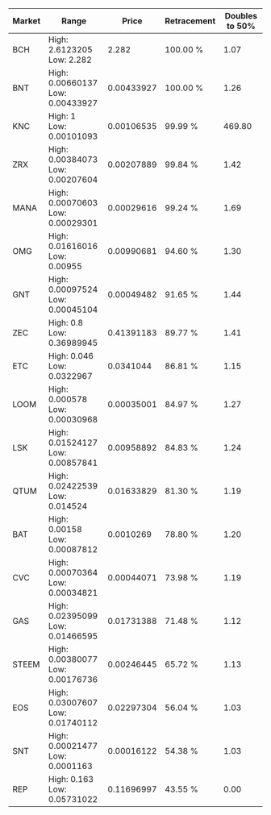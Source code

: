 | Market | Range | Price| Retracement | Doubles to 50% |
| --- | --- | --- | --- | --- |
| BCH | High: 2.6123205<br />Low: 2.282 | 2.282 | 100.00 % | 1.07 |
| BNT | High: 0.00660137<br />Low: 0.00433927 | 0.00433927 | 100.00 % | 1.26 |
| KNC | High: 1<br />Low: 0.00101093 | 0.00106535 | 99.99 % | 469.80 |
| ZRX | High: 0.00384073<br />Low: 0.00207604 | 0.00207889 | 99.84 % | 1.42 |
| MANA | High: 0.00070603<br />Low: 0.00029301 | 0.00029616 | 99.24 % | 1.69 |
| OMG | High: 0.01616016<br />Low: 0.00955 | 0.00990681 | 94.60 % | 1.30 |
| GNT | High: 0.00097524<br />Low: 0.00045104 | 0.00049482 | 91.65 % | 1.44 |
| ZEC | High: 0.8<br />Low: 0.36989945 | 0.41391183 | 89.77 % | 1.41 |
| ETC | High: 0.046<br />Low: 0.0322967 | 0.0341044 | 86.81 % | 1.15 |
| LOOM | High: 0.000578<br />Low: 0.00030968 | 0.00035001 | 84.97 % | 1.27 |
| LSK | High: 0.01524127<br />Low: 0.00857841 | 0.00958892 | 84.83 % | 1.24 |
| QTUM | High: 0.02422539<br />Low: 0.014524 | 0.01633829 | 81.30 % | 1.19 |
| BAT | High: 0.00158<br />Low: 0.00087812 | 0.0010269 | 78.80 % | 1.20 |
| CVC | High: 0.00070364<br />Low: 0.00034821 | 0.00044071 | 73.98 % | 1.19 |
| GAS | High: 0.02395099<br />Low: 0.01466595 | 0.01731388 | 71.48 % | 1.12 |
| STEEM | High: 0.00380077<br />Low: 0.00176736 | 0.00246445 | 65.72 % | 1.13 |
| EOS | High: 0.03007607<br />Low: 0.01740112 | 0.02297304 | 56.04 % | 1.03 |
| SNT | High: 0.00021477<br />Low: 0.0001163 | 0.00016122 | 54.38 % | 1.03 |
| REP | High: 0.163<br />Low: 0.05731022 | 0.11696997 | 43.55 % | 0.00 |
